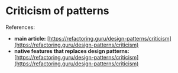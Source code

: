 # Criticism of patterns

References:
* **main article:** [https://refactoring.guru/design-patterns/criticism](https://refactoring.guru/design-patterns/criticism)
* **native features that replaces design patterns:** [https://refactoring.guru/design-patterns/criticism](https://refactoring.guru/design-patterns/criticism)
